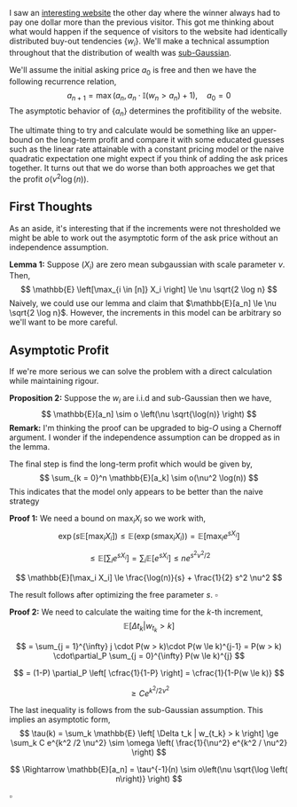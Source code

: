 I saw an [interesting website](https://www.thekingoftheinternet.com/?fbclid=IwAR0lXnCx6GEcSu6ICf4FXp3qoXLwV0z7nNmC_QMftbVhea3LTwg9XMKCOMY) the other day where the winner always had to pay one dollar more than the previous visitor. This got me thinking about what would happen if the sequence of visitors to the website had identically distributed buy-out tendencies $\lbrace w_i \rbrace$. We'll make a technical assumption throughout that the distribution of wealth was [sub-Gaussian](https://en.wikipedia.org/wiki/Sub-Gaussian_distribution).

We'll assume the initial asking price $a_0$ is free and then we have the following recurrence relation,
$$
a_{n+1} = \max (a_n , a_n \cdot \mathbb{I}(w_n > a_n)+1), \quad a_0 = 0
$$
The asymptotic behavior of $\lbrace a_n \rbrace$ determines the profitibility of the website. 

The ultimate thing to try and calculate would be something like an upper-bound on the long-term profit and compare it with some educated guesses such as the linear rate attainable with a constant pricing model or the naive quadratic expectation one might expect if you think of adding the ask prices together. It turns out that we do worse than both approaches we get that the profit $o(\nu^2 \log(n))$.

## First Thoughts

As an aside, it's interesting that if the increments were not thresholded we might be able to work out the asymptotic form of the ask price without an independence assumption.

**Lemma 1:** Suppose $(X_i)$ are zero mean subgaussian with scale parameter $\nu$. Then,
$$
\mathbb{E} \left[\max_{i \in [n]} X_i \right] \le \nu \sqrt{2 \log n}
$$
Naively, we could use our lemma and claim that $\mathbb{E}[a_n] \le \nu \sqrt{2 \log n}$. However, the increments in this model can be arbitrary so we'll want to be more careful.

## Asymptotic Profit

If we're more serious we can solve the problem with a direct calculation while maintaining rigour.

**Proposition 2:** Suppose the $w_i$ are i.i.d and sub-Gaussian then we have,
$$
\mathbb{E}[a_n] \sim o \left(\nu \sqrt{\log(n)} \right)
$$
**Remark:** I'm thinking the proof can be upgraded to big-$O$ using a Chernoff argument. I wonder if the independence assumption can be dropped as in the lemma.

The final step is find the long-term profit which would be given by, 
$$
\sum_{k = 0}^n \mathbb{E}[a_k] \sim o(\nu^2 \log(n))
$$
This indicates that the model only appears to be better than the naive strategy 

**Proof 1:** We need a bound on $\max_i X_i$ so we work with,
$$
\exp(s \mathbb{E}[\max_i X_i]) \le \mathbb{E}(\exp(s \max_i X_i)) = \mathbb{E}[\max_i e^{s X_i}]
$$

$$
\le \mathbb{E}\left[\sum_i e^{s X_i} \right] = \sum_i \mathbb{E}[e^{s X_i}] \le n e^{s^2 \nu^2 / 2}
$$

$$
\mathbb{E}[\max_i X_i] \le \frac{\log(n)}{s} + \frac{1}{2} s^2 \nu^2
$$

The result follows after optimizing the free parameter $s$. $\square$

**Proof 2:** We need to calculate the waiting time for the $k$-th increment,
$$
\mathbb{E} \left[ \Delta t_k |  w_{t_k} > k \right]
$$

$$
= \sum_{j = 1}^{\infty} j \cdot P(w > k)\cdot P(w \le k)^{j-1} = P(w > k) \cdot\partial_P \sum_{j = 0}^{\infty} P(w \le k)^{j}
$$

$$
= (1-P) \partial_P \left[ \cfrac{1}{1-P} \right] = \cfrac{1}{1-P(w \le k)}
$$

$$
\ge Ce^{k^2 / 2\nu^2}
$$

The last inequality is follows from the sub-Gaussian assumption. This implies an asymptotic form,
$$
\tau(k) = \sum_k \mathbb{E} \left[ \Delta t_k |  w_{t_k} > k \right] \ge \sum_k C e^{k^2 /2 \nu^2} \sim \omega \left( \frac{1}{\nu^2} e^{k^2 / \nu^2} \right) 
$$

$$
\Rightarrow \mathbb{E}[a_n] = \tau^{-1}(n) \sim o\left(\nu \sqrt{\log \left( n\right)} \right)
$$

$\square$

